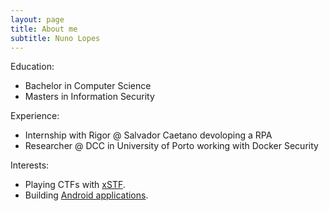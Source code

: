 ```yaml
---
layout: page
title: About me
subtitle: Nuno Lopes
---
```


Education:
  - Bachelor in Computer Science
  - Masters in Information Security

Experience:
  - Internship with Rigor @ Salvador Caetano devoloping a RPA
  - Researcher @ DCC in University of Porto working with Docker Security
  
 Interests:
  -  Playing CTFs with [xSTF](https://ctftime.org/team/15341).
  -  Building [Android applications](https://play.google.com/store/apps/developer?id=TEDStudios).
